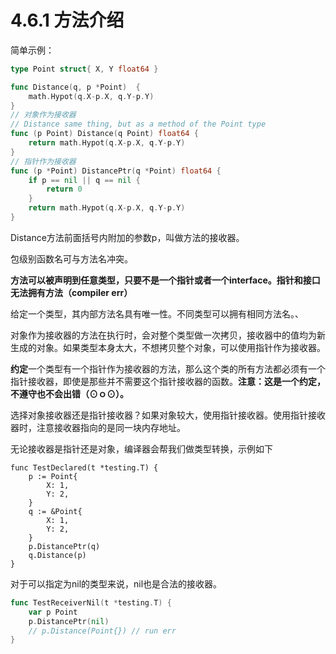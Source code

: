 # 4.6.1 方法介绍

简单示例：

```go
type Point struct{ X, Y float64 }

func Distance(q, p *Point)  {
	math.Hypot(q.X-p.X, q.Y-p.Y)
}
// 对象作为接收器
// Distance same thing, but as a method of the Point type
func (p Point) Distance(q Point) float64 {
	return math.Hypot(q.X-p.X, q.Y-p.Y)
}
// 指针作为接收器
func (p *Point) DistancePtr(q *Point) float64 {
	if p == nil || q == nil {
		return 0
	}
	return math.Hypot(q.X-p.X, q.Y-p.Y)
}
```

Distance方法前面括号内附加的参数p，叫做方法的接收器。

包级别函数名可与方法名冲突。

**方法可以被声明到任意类型，只要不是一个指针或者一个interface。指针和接口无法拥有方法（compiler err）**

给定一个类型，其内部方法名具有唯一性。不同类型可以拥有相同方法名。、

对象作为接收器的方法在执行时，会对整个类型做一次拷贝，接收器中的值均为新生成的对象。如果类型本身太大，不想拷贝整个对象，可以使用指针作为接收器。

**约定**一个类型有一个指针作为接收器的方法，那么这个类的所有方法都必须有一个指针接收器，即使是那些并不需要这个指针接收器的函数。**注意：这是一个约定，不遵守也不会出错（⊙ｏ⊙）。**

选择对象接收器还是指针接收器？如果对象较大，使用指针接收器。使用指针接收器时，注意接收器指向的是同一块内存地址。

无论接收器是指针还是对象，编译器会帮我们做类型转换，示例如下

```golang
func TestDeclared(t *testing.T) {
	p := Point{
		X: 1,
		Y: 2,
	}
	q := &Point{
		X: 1,
		Y: 2,
	}
	p.DistancePtr(q)
	q.Distance(p)
}
```

对于可以指定为nil的类型来说，nil也是合法的接收器。

```go
func TestReceiverNil(t *testing.T) {
	var p Point
	p.DistancePtr(nil)
	// p.Distance(Point{}) // run err
}
```

